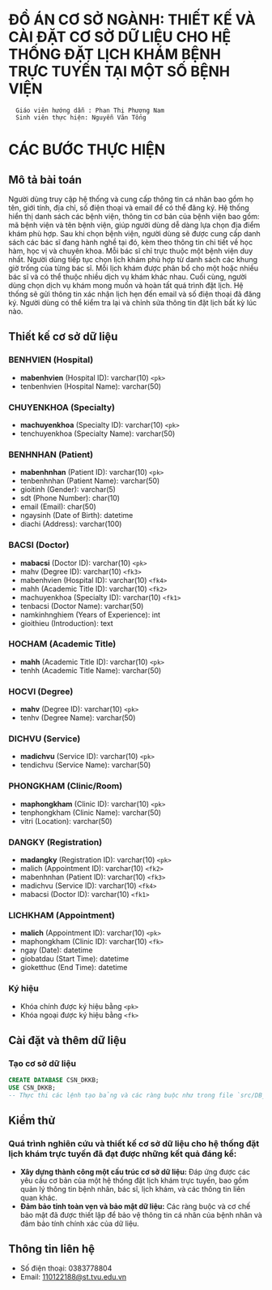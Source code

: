 # ĐỒ ÁN CƠ SỞ NGÀNH: THIẾT KẾ VÀ CÀI ĐẶT CƠ SỞ DỮ LIỆU CHO HỆ THỐNG ĐẶT LỊCH KHÁM BỆNH TRỰC TUYẾN TẠI MỘT SỐ BỆNH VIỆN
      Giáo viên hướng dẫn : Phan Thị Phương Nam
      Sinh viên thực hiện: Nguyễn Văn Tổng
# CÁC BƯỚC THỰC HIỆN
## Mô tả bài toán
Người dùng truy cập hệ thống và cung cấp thông tin cá nhân bao gồm họ tên, giới tính, địa chỉ, số điện thoại và email để có thể đăng ký.
Hệ thống hiển thị danh sách các bệnh viện, thông tin cơ bản của bệnh viện bao gồm: mã bệnh viện và tên bệnh viện, giúp người dùng dễ dàng lựa chọn địa điểm khám phù hợp.
Sau khi chọn bệnh viện, người dùng sẽ được cung cấp danh sách các bác sĩ đang hành nghề tại đó, kèm theo thông tin chi tiết về học hàm, học vị và chuyên khoa. Mỗi bác sĩ chỉ trực thuộc một bệnh viện duy nhất.
Người dùng tiếp tục chọn lịch khám phù hợp từ danh sách các khung giờ trống của từng bác sĩ. Mỗi lịch khám được phân bổ cho một hoặc nhiều bác sĩ và có thể thuộc nhiều dịch vụ khám khác nhau.
Cuối cùng, người dùng chọn dịch vụ khám mong muốn và hoàn tất quá trình đặt lịch. Hệ thống sẽ gửi thông tin xác nhận lịch hẹn đến email và số điện thoại đã đăng ký. Người dùng có thể kiểm tra lại và chỉnh sửa thông tin đặt lịch bất kỳ lúc nào.


## Thiết kế cơ sở dữ liệu

### BENHVIEN (Hospital)
*   **mabenhvien** (Hospital ID): varchar(10) `<pk>`
*   tenbenhvien (Hospital Name): varchar(50)

### CHUYENKHOA (Specialty)
*   **machuyenkhoa** (Specialty ID): varchar(10) `<pk>`
*   tenchuyenkhoa (Specialty Name): varchar(50)

### BENHNHAN (Patient)
*   **mabenhnhan** (Patient ID): varchar(10) `<pk>`
*   tenbenhnhan (Patient Name): varchar(50)
*   gioitinh (Gender): varchar(5)
*   sdt (Phone Number): char(10)
*   email (Email): char(50)
*   ngaysinh (Date of Birth): datetime
*   diachi (Address): varchar(100)

### BACSI (Doctor)
*   **mabacsi** (Doctor ID): varchar(10) `<pk>`
*   mahv (Degree ID): varchar(10) `<fk3>`
*   mabenhvien (Hospital ID): varchar(10) `<fk4>`
*   mahh (Academic Title ID): varchar(10) `<fk2>`
*   machuyenkhoa (Specialty ID): varchar(10) `<fk1>`
*   tenbacsi (Doctor Name): varchar(50)
*   namkinhnghiem (Years of Experience): int
*   gioithieu (Introduction): text

### HOCHAM (Academic Title)
*   **mahh** (Academic Title ID): varchar(10) `<pk>`
*   tenhh (Academic Title Name): varchar(50)

### HOCVI (Degree)
*   **mahv** (Degree ID): varchar(10) `<pk>`
*   tenhv (Degree Name): varchar(50)

### DICHVU (Service)
*   **madichvu** (Service ID): varchar(10) `<pk>`
*   tendichvu (Service Name): varchar(50)

### PHONGKHAM (Clinic/Room)
*   **maphongkham** (Clinic ID): varchar(10) `<pk>`
*   tenphongkham (Clinic Name): varchar(50)
*   vitri (Location): varchar(50)

### DANGKY (Registration)
*    **madangky** (Registration ID): varchar(10) `<pk>`
*    malich (Appointment ID): varchar(10) `<fk2>`
*   mabenhnhan (Patient ID): varchar(10) `<fk3>`
*   madichvu (Service ID): varchar(10) `<fk4>`
*   mabacsi (Doctor ID): varchar(10) `<fk1>`

### LICHKHAM (Appointment)
*   **malich** (Appointment ID): varchar(10) `<pk>`
*   maphongkham (Clinic ID): varchar(10) `<fk>`
*   ngay (Date): datetime
*   giobatdau (Start Time): datetime
*   gioketthuc (End Time): datetime

### Ký hiệu
*   Khóa chính được ký hiệu bằng `<pk>`
*   Khóa ngoại được ký hiệu bằng `<fk>` 

## Cài đặt và thêm dữ liệu
### Tạo cơ sở dữ liệu
```sql
CREATE DATABASE CSN_DKKB;
USE CSN_DKKB;
-- Thực thi các lệnh tạo bảng và các ràng buộc như trong file `src/DB_DKKB.sql`
```
## Kiểm thử
### Quá trình nghiên cứu và thiết kế cơ sở dữ liệu cho hệ thống đặt lịch khám trực tuyến đã đạt được những kết quả đáng kể:

*   **Xây dựng thành công một cấu trúc cơ sở dữ liệu:** Đáp ứng được các yêu cầu cơ bản của một hệ thống đặt lịch khám trực tuyến, bao gồm quản lý thông tin bệnh nhân, bác sĩ, lịch khám, và các thông tin liên quan khác.
*   **Đảm bảo tính toàn vẹn và bảo mật dữ liệu:** Các ràng buộc và cơ chế bảo mật đã được thiết lập để bảo vệ thông tin cá nhân của bệnh nhân và đảm bảo tính chính xác của dữ liệu.
## Thông tin liên hệ
*   Số điện thoại: 0383778804
*   Email: 110122188@st.tvu.edu.vn
  
